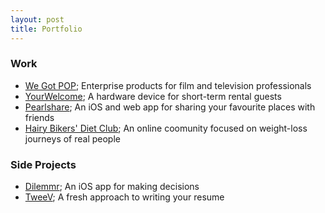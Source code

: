 ```yaml
---
layout: post
title: Portfolio
---
```


### Work
* [We Got POP](../wegotpop/about); Enterprise products for film and television professionals
* [YourWelcome](../yourwelcome/about); A hardware device for short-term rental guests
* [Pearlshare](../pearlshare/about); An iOS and web app for sharing your favourite places with friends
* [Hairy Bikers' Diet Club](../hbdc/about); An online coomunity focused on weight-loss journeys of real people

### Side Projects
* [Dilemmr](../dilemmr/about); An iOS app for making decisions
* [TweeV](../tweev/about); A fresh approach to writing your resume
